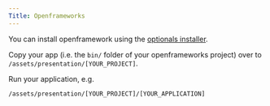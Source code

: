 ```yaml
---
Title: Openframeworks
---
```


You can install openframework using the [optionals installer](%base_url%?Manual/Installation/Install%20optionals).

Copy your app (i.e. the `bin/` folder of your openframeworks project) over to `/assets/presentation/[YOUR_PROJECT]`.

Run your application, e.g.

<pre class="command-line" data-prompt="~$"><code class="language-bash">/assets/presentation/[YOUR_PROJECT]/[YOUR_APPLICATION]</code></pre>